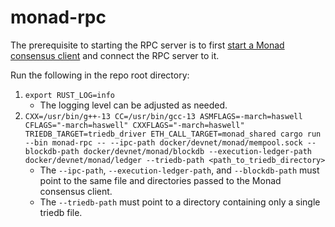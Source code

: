 # monad-rpc

The prerequisite to starting the RPC server is to first [start a Monad consensus client](monad-node/README.md) and connect the RPC server to it.

Run the following in the repo root directory:
1. `export RUST_LOG=info`
    - The logging level can be adjusted as needed.
2. `CXX=/usr/bin/g++-13 CC=/usr/bin/gcc-13 ASMFLAGS=-march=haswell CFLAGS="-march=haswell" CXXFLAGS="-march=haswell" TRIEDB_TARGET=triedb_driver ETH_CALL_TARGET=monad_shared cargo run --bin monad-rpc -- --ipc-path docker/devnet/monad/mempool.sock --blockdb-path docker/devnet/monad/blockdb --execution-ledger-path docker/devnet/monad/ledger --triedb-path <path_to_triedb_directory>`
    - The `--ipc-path`, `--execution-ledger-path`, and `--blockdb-path` must point to the same file and directories passed to the Monad consensus client.
    - The `--triedb-path` must point to a directory containing only a single triedb file.